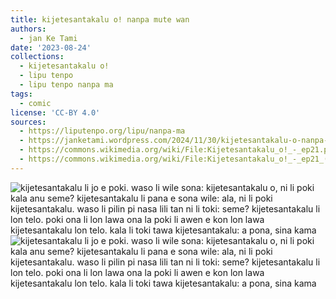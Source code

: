 ```yaml
---
title: kijetesantakalu o! nanpa mute wan
authors:
  - jan Ke Tami
date: '2023-08-24'
collections:
  - kijetesantakalu o!
  - lipu tenpo
  - lipu tenpo nanpa ma
tags:
  - comic
license: 'CC-BY 4.0'
sources:
  - https://liputenpo.org/lipu/nanpa-ma
  - https://janketami.wordpress.com/2024/11/30/kijetesantakalu-o-nanpa-mute-wan/
  - https://commons.wikimedia.org/wiki/File:Kijetesantakalu_o!_-_ep21.png
  - https://commons.wikimedia.org/wiki/File:Kijetesantakalu_o!_-_ep21_(sitelen_pona).png
---
```


![kijetesantakalu li jo e poki. waso li wile sona: kijetesantakalu o, ni li poki kala anu seme? kijetesantakalu li pana e sona wile: ala, ni li poki kijetesantakalu. waso li pilin pi nasa lili tan ni li toki: seme? kijetesantakalu li lon telo. poki ona li lon lawa ona la poki li awen e kon lon lawa kijetesantakalu lon telo. kala li toki tawa kijetesantakalu: a pona, sina kama](https://upload.wikimedia.org/wikipedia/commons/b/bd/Kijetesantakalu_o%21_-_ep21.png)
![kijetesantakalu li jo e poki. waso li wile sona: kijetesantakalu o, ni li poki kala anu seme? kijetesantakalu li pana e sona wile: ala, ni li poki kijetesantakalu. waso li pilin pi nasa lili tan ni li toki: seme? kijetesantakalu li lon telo. poki ona li lon lawa ona la poki li awen e kon lon lawa kijetesantakalu lon telo. kala li toki tawa kijetesantakalu: a pona, sina kama](https://upload.wikimedia.org/wikipedia/commons/e/e0/Kijetesantakalu_o%21_-_ep21_%28sitelen_pona%29.png)